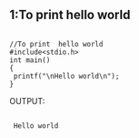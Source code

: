 
## 1:To print hello world
```

//To print  hello world
#include<stdio.h>
int main()
{                     
 printf("\nHello world\n");
}
```

OUTPUT:
```

 Hello world
 ```
<!--stackedit_data:
eyJoaXN0b3J5IjpbLTYzMTMzNTMxMiwxOTI2MTAxMTY4LDk4NT
MxNjQ5MywxMjQ3NzI3MzYxLC0xMjgzOTkzMzcsMTA3NTkzNTU1
Nl19
-->